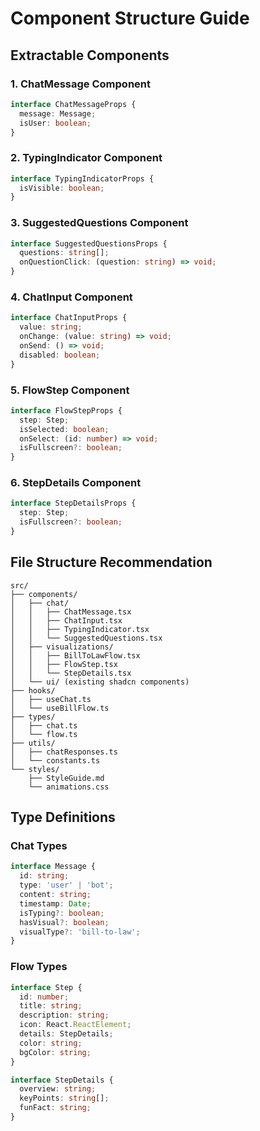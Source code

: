 
# Component Structure Guide

## Extractable Components

### 1. ChatMessage Component
```typescript
interface ChatMessageProps {
  message: Message;
  isUser: boolean;
}
```

### 2. TypingIndicator Component
```typescript
interface TypingIndicatorProps {
  isVisible: boolean;
}
```

### 3. SuggestedQuestions Component
```typescript
interface SuggestedQuestionsProps {
  questions: string[];
  onQuestionClick: (question: string) => void;
}
```

### 4. ChatInput Component
```typescript
interface ChatInputProps {
  value: string;
  onChange: (value: string) => void;
  onSend: () => void;
  disabled: boolean;
}
```

### 5. FlowStep Component
```typescript
interface FlowStepProps {
  step: Step;
  isSelected: boolean;
  onSelect: (id: number) => void;
  isFullscreen?: boolean;
}
```

### 6. StepDetails Component
```typescript
interface StepDetailsProps {
  step: Step;
  isFullscreen?: boolean;
}
```

## File Structure Recommendation

```
src/
├── components/
│   ├── chat/
│   │   ├── ChatMessage.tsx
│   │   ├── ChatInput.tsx
│   │   ├── TypingIndicator.tsx
│   │   └── SuggestedQuestions.tsx
│   ├── visualizations/
│   │   ├── BillToLawFlow.tsx
│   │   ├── FlowStep.tsx
│   │   └── StepDetails.tsx
│   └── ui/ (existing shadcn components)
├── hooks/
│   ├── useChat.ts
│   └── useBillFlow.ts
├── types/
│   ├── chat.ts
│   └── flow.ts
├── utils/
│   ├── chatResponses.ts
│   └── constants.ts
└── styles/
    ├── StyleGuide.md
    └── animations.css
```

## Type Definitions

### Chat Types
```typescript
interface Message {
  id: string;
  type: 'user' | 'bot';
  content: string;
  timestamp: Date;
  isTyping?: boolean;
  hasVisual?: boolean;
  visualType?: 'bill-to-law';
}
```

### Flow Types
```typescript
interface Step {
  id: number;
  title: string;
  description: string;
  icon: React.ReactElement;
  details: StepDetails;
  color: string;
  bgColor: string;
}

interface StepDetails {
  overview: string;
  keyPoints: string[];
  funFact: string;
}
```
